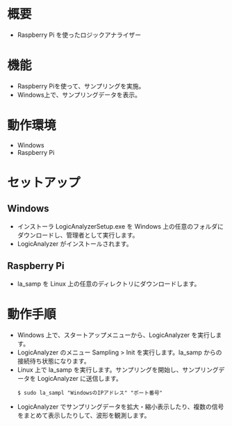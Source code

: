 # 概要
- Raspberry Pi を使ったロジックアナライザー

# 機能
- Raspberry Piを使って、サンプリングを実施。
- Windows上で、サンプリングデータを表示。

# 動作環境
- Windows
- Raspberry Pi

# セットアップ
## Windows
- インストーラ LogicAnalyzerSetup.exe を Windows 上の任意のフォルダにダウンロードし、管理者として実行します。  
- LogicAnalyzer がインストールされます。
## Raspberry Pi
- la_samp を Linux 上の任意のディレクトリにダウンロードします。

# 動作手順
- Windows 上で、スタートアップメニューから、LogicAnalyzer を実行します。
- LogicAnalyzer のメニュー Sampling > Init を実行します。la_samp からの接続待ち状態になります。
- Linux 上で la_samp を実行します。サンプリングを開始し、サンプリングデータを LogicAnalyzer に送信します。
  ```
  $ sudo la_sampl "WindowsのIPアドレス" "ポート番号"
  ```
- LogicAnalyzer でサンプリングデータを拡大・縮小表示したり、複数の信号をまとめて表示したりして、波形を観測します。
